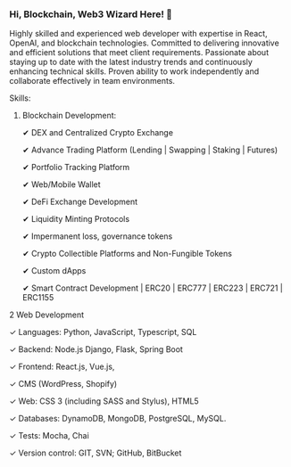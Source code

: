 ### Hi, Blockchain, Web3 Wizard Here! 👋

Highly skilled and experienced web developer with expertise in React, OpenAI, and blockchain technologies. Committed to delivering innovative and efficient solutions that meet client requirements. Passionate about staying up to date with the latest industry trends and continuously enhancing technical skills. Proven ability to work independently and collaborate effectively in team environments.


Skills:

1. Blockchain Development:
   
   ✔ DEX and Centralized Crypto Exchange
   
   ✔ Advance Trading Platform (Lending | Swapping | Staking | Futures)
   
   ✔ Portfolio Tracking Platform
   
   ✔ Web/Mobile Wallet
   
   ✔ DeFi Exchange Development
   
   ✔ Liquidity Minting Protocols
   
   ✔ Impermanent loss, governance tokens
   
   ✔ Crypto Collectible Platforms and Non-Fungible Tokens
   
   ✔ Custom dApps
   
   ✔ Smart Contract Development | ERC20 | ERC777 | ERC223 | ERC721 | ERC1155


2  Web Development

   
   ✓ Languages: Python, JavaScript, Typescript, SQL
   
   ✓ Backend: Node.js Django, Flask, Spring Boot
   
   ✓ Frontend: React.js, Vue.js,
   
   ✓ CMS (WordPress, Shopify)
   
   ✓ Web: CSS 3 (including SASS and Stylus), HTML5
   
   ✓ Databases: DynamoDB, MongoDB, PostgreSQL, MySQL.
   
   ✓ Tests: Mocha, Chai
   
   ✓ Version control: GIT, SVN; GitHub, BitBucket


<!--
**Del-Sarto/Del-Sarto** is a ✨ _special_ ✨ repository because its `README.md` (this file) appears on your GitHub profile.
-->
